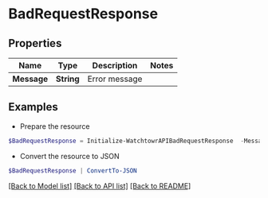 # BadRequestResponse
## Properties

Name | Type | Description | Notes
------------ | ------------- | ------------- | -------------
**Message** | **String** | Error message | 

## Examples

- Prepare the resource
```powershell
$BadRequestResponse = Initialize-WatchtowrAPIBadRequestResponse  -Message CREATE_WHITELISTED_IP_ERROR: IP address has already been whitelisted
```

- Convert the resource to JSON
```powershell
$BadRequestResponse | ConvertTo-JSON
```

[[Back to Model list]](../README.md#documentation-for-models) [[Back to API list]](../README.md#documentation-for-api-endpoints) [[Back to README]](../README.md)

